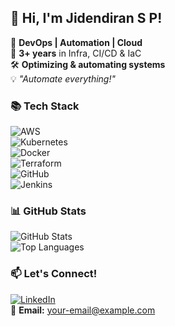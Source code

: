 
## 👋 Hi, I'm Jidendiran S P!  

🚀 **DevOps | Automation | Cloud**  
💼 **3+ years** in Infra, CI/CD & IaC  
🛠️ **Optimizing & automating systems**  
💡 _"Automate everything!"_  

### **📚 Tech Stack**  
![AWS](https://img.shields.io/badge/AWS-232F3E?style=for-the-badge&logo=amazon-aws&logoColor=white)  
![Kubernetes](https://img.shields.io/badge/Kubernetes-326CE5?style=for-the-badge&logo=kubernetes&logoColor=white)  
![Docker](https://img.shields.io/badge/Docker-2496ED?style=for-the-badge&logo=docker&logoColor=white)  
![Terraform](https://img.shields.io/badge/Terraform-7B42BC?style=for-the-badge&logo=terraform&logoColor=white)  
![GitHub](https://img.shields.io/badge/GitHub-181717?style=for-the-badge&logo=github&logoColor=white)  
![Jenkins](https://img.shields.io/badge/Jenkins-D24939?style=for-the-badge&logo=jenkins&logoColor=white)  

### **📊 GitHub Stats**  
![GitHub Stats](https://github-readme-stats.vercel.app/api?username=Jidendiran-coder&show_icons=true&theme=radical)  
![Top Languages](https://github-readme-stats.vercel.app/api/top-langs/?username=Jidendiran-coder&layout=compact&theme=radical)  

### **📫 Let's Connect!**  
[![LinkedIn](https://img.shields.io/badge/LinkedIn-Profile-blue?logo=linkedin)](your-linkedin-url)  
📧 **Email:** your-email@example.com  
